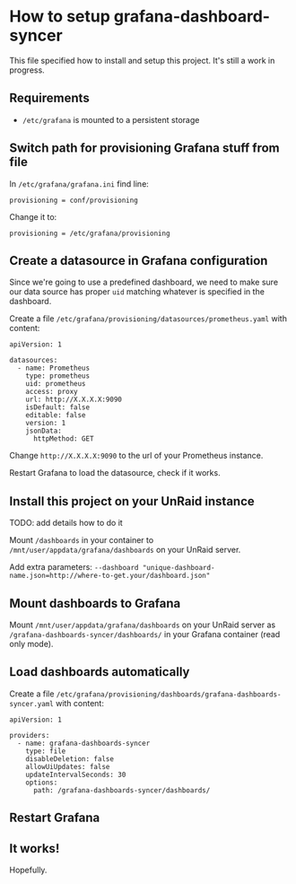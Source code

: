 # How to setup grafana-dashboard-syncer

This file specified how to install and setup this project. It's still a work in progress.

## Requirements

 * `/etc/grafana` is mounted to a persistent storage

## Switch path for provisioning Grafana stuff from file

In `/etc/grafana/grafana.ini` find line:

```
provisioning = conf/provisioning
```

Change it to:

```
provisioning = /etc/grafana/provisioning
```

## Create a datasource in Grafana configuration

Since we're going to use a predefined dashboard, we need to make sure our data source has proper `uid` matching
whatever is specified in the dashboard.

Create a file `/etc/grafana/provisioning/datasources/prometheus.yaml` with content:

```
apiVersion: 1

datasources:
  - name: Prometheus
    type: prometheus
    uid: prometheus
    access: proxy
    url: http://X.X.X.X:9090
    isDefault: false
    editable: false
    version: 1
    jsonData:
      httpMethod: GET
```

Change `http://X.X.X.X:9090` to the url of your Prometheus instance.

Restart Grafana to load the datasource, check if it works.

## Install this project on your UnRaid instance

TODO: add details how to do it

Mount `/dashboards` in your container to `/mnt/user/appdata/grafana/dashboards` on your UnRaid server.

Add extra parameters: `--dashboard "unique-dashboard-name.json=http://where-to-get.your/dashboard.json"`

## Mount dashboards to Grafana

Mount `/mnt/user/appdata/grafana/dashboards` on your UnRaid server as `/grafana-dashboards-syncer/dashboards/` in your
Grafana container (read only mode).

## Load dashboards automatically

Create a file `/etc/grafana/provisioning/dashboards/grafana-dashboards-syncer.yaml` with content:

```
apiVersion: 1

providers:
  - name: grafana-dashboards-syncer
    type: file
    disableDeletion: false
    allowUiUpdates: false
    updateIntervalSeconds: 30
    options:
      path: /grafana-dashboards-syncer/dashboards/
```

## Restart Grafana

## It works!

Hopefully.
